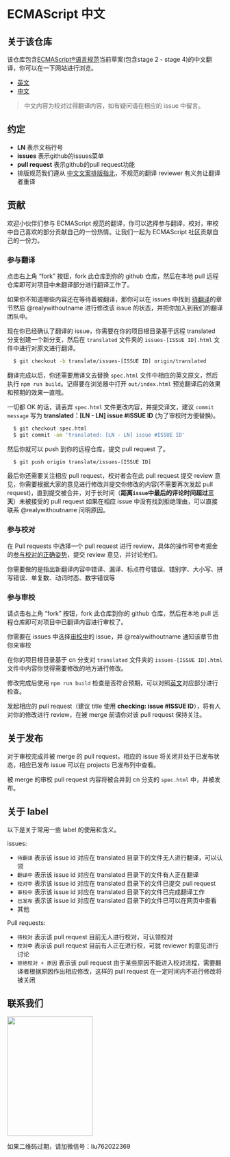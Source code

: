 
ECMAScript 中文
====

## 关于该仓库

该仓库包含[ECMAScript®语言规范](https://github.com/tc39/ecma262)当前草案(包含stage 2 - stage 4)的中文翻译，你可以在一下网站进行浏览。
- [英文](https://tc39.github.io/ecma262/)
- [中文](https://ecma262.docschina.org/)

> 中文内容为校对过得翻译内容，如有疑问请在相应的 issue 中留言。

## 约定
- **LN** 表示文档行号
- **issues** 表示github的issues菜单
- **pull request** 表示github的pull request功能
- 排版规范我们遵从 [中文文案排版指北](https://github.com/mzlogin/chinese-copywriting-guidelines/blob/Simplified/README.md)，不规范的翻译 reviewer 有义务让翻译者重译

## 贡献

欢迎小伙伴们参与 ECMAScript 规范的翻译，你可以选择参与翻译，校对，审校中自己喜欢的部分贡献自己的一份热情。让我们一起为 ECMAScript 社区贡献自己的一份力。

### 参与翻译

点击右上角 “fork” 按钮，fork 此仓库到你的 github 仓库，然后在本地 pull 远程仓库即可对项目中未翻译部分进行翻译工作了。

如果你不知道哪些内容还在等待着被翻译，那你可以在 issues 中找到 [待翻译](https://github.com/docschina/ecma262/issues?utf8=%E2%9C%93&q=is%3Aissue+is%3Aopen+label%3A%E5%BE%85%E7%BF%BB%E8%AF%91)的章节然后 @realywithoutname 进行修改该 issue 的状态，并把你加入到我们的翻译团队中。

现在你已经确认了翻译的 issue，你需要在你的项目根目录基于远程 translated 分支创建一个新分支，然后在 `translated` 文件夹的 `issues-[ISSUE ID].html` 文件中进行对原文进行翻译。

~~~ bash
  $ git checkout -b translate/issues-[ISSUE ID] origin/translated
~~~

翻译完成以后，你还需要用译文去替换 `spec.html` 文件中相应的英文原文，然后执行 `npm run build`。记得要在浏览器中打开 `out/index.html` 预览翻译后的效果和预期的效果一直哦。

一切都 OK 的话，请丢弃 `spec.html` 文件更改内容，并提交译文，建议 `commit message` 写为 **translated：[LN - LN] issue #ISSUE ID** (为了审校时方便替换)。

~~~ bash
  $ git checkout spec.html
  $ git commit -am 'translated: [LN - LN] issue #ISSUE ID'
~~~

然后你就可以 push 到你的远程仓库，提交 pull request 了。

~~~ bash
  $ git push origin translate/issues-[ISSUE ID]
~~~

最后你还需要关注相应 pull request，校对者会在此 pull request 提交 review 意见，你需要根据大家的意见进行修改并提交你修改的内容(不需要再次发起 pull request)，直到提交被合并，对于长时间（**距离`issue`中最后的评论时间超过三天**）未被接受的 pull request 如果在相应 issue 中没有找到拒绝理由，可以直接联系 @realywithoutname 问明原因。

### 参与校对

在 Pull requests 中选择一个 pull request 进行 review，具体的操作可参考掘金的[参与校对的正确姿势](https://github.com/xitu/gold-miner/wiki/%E5%8F%82%E4%B8%8E%E6%A0%A1%E5%AF%B9%E7%9A%84%E6%AD%A3%E7%A1%AE%E5%A7%BF%E5%8A%BF)，提交 review 意见，并讨论他们。

你需要做的是指出新翻译内容中错译、漏译、标点符号错误、错别字、大小写、拼写错误、单复数、动词时态、数字错误等

### 参与审校

请点击右上角 “fork” 按钮，fork 此仓库到你的 github 仓库，然后在本地 pull 远程仓库即可对项目中已翻译内容进行审校了。

你需要在 issues 中选择[审校中](https://github.com/docschina/ecma262/labels/%E5%AE%A1%E6%A0%A1%E4%B8%AD)的 issue，并 @realywithoutname 通知该章节由你来审校

在你的项目根目录基于 cn 分支对 `translated` 文件夹的 `issues-[ISSUE ID].html` 文件中内容你觉得需要修改的地方进行修改。

修改完成后使用 `npm run build` 检查是否符合预期，可以对照[英文](https://tc39.github.io/ecma262/)对应部分进行检查。

发起相应的 pull request（建议 title 使用 **checking: issue #ISSUE ID**），将有人对你的修改进行 review，在被 merge 前请你对该 pull request 保持关注。

## 关于发布

对于审校完成并被 merge 的 pull request，相应的 issue 将关闭并处于已发布状态，相应已发布 issue 可以在 projects 已发布列中查看。

被 merge 的审校 pull request 内容将被合并到 cn 分支的 `spec.html` 中，并被发布。
## 关于 label

以下是关于常用一些 label 的使用和含义。

issues:
  - `待翻译` 表示该 issue id 对应在 translated 目录下的文件无人进行翻译，可以认领
  - `翻译中` 表示该 issue id 对应在 translated 目录下的文件有人正在翻译
  - `校对中` 表示该 issue id 对应在 translated 目录下的文件已提交 pull request
  - `审校中` 表示该 issue id 对应在 translated 目录下的文件已完成翻译工作
  - `已发布` 表示该 issue id 对应在 translated 目录下的文件已可以在网页中查看
  - 其他

Pull requests:
  - `待校对` 表示该 pull request 目前无人进行校对，可认领校对
  - `校对中` 表示该 pull request 目前有人正在进行校，可就 reviewer 的意见进行讨论
  - `拒绝校对 + 原因` 表示该 pull request 由于某些原因不能进入校对流程，需要翻译者根据原因作出相应修改，这样的 pull request 在一定时间内不进行修改将被关闭

## 联系我们

<img src=http://p0zn8l0vm.bkt.clouddn.com/group.JPG width=200 height=278>

如果二维码过期，请加微信号：liu762022369
